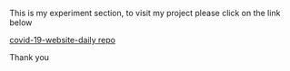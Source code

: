 This is my experiment section, to visit my project please click on the link below

[covid-19-website-daily repo](https://github.com/optyingale/Covid-19-Website)

Thank you